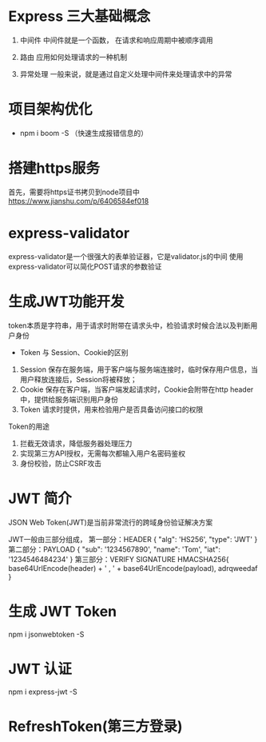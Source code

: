 # Express 三大基础概念

1. 中间件
中间件就是一个函数， 在请求和响应周期中被顺序调用

2. 路由
应用如何处理请求的一种机制

3. 异常处理
一般来说，就是通过自定义处理中间件来处理请求中的异常


# 项目架构优化
 - npm i boom -S （快速生成报错信息的）


# 搭建https服务
首先，需要将https证书拷贝到node项目中  
https://www.jianshu.com/p/6406584ef018

# express-validator
express-validator是一个很强大的表单验证器，它是validator.js的中间
使用express-validator可以简化POST请求的参数验证

# 生成JWT功能开发
token本质是字符串，用于请求时附带在请求头中，检验请求时候合法以及判断用户身份

- Token 与 Session、Cookie的区别
1. Session 保存在服务端，用于客户端与服务端连接时，临时保存用户信息，当用户释放连接后，Session将被释放；
2. Cookie 保存在客户端，当客户端发起请求时，Cookie会附带在http header中，提供给服务端识别用户身份
3. Token 请求时提供，用来检验用户是否具备访问接口的权限

Token的用途
1. 拦截无效请求，降低服务器处理压力
2. 实现第三方API授权，无需每次都输入用户名密码鉴权
3. 身份校验，防止CSRF攻击

# JWT 简介
JSON Web Token(JWT)是当前非常流行的跨域身份验证解决方案

<!-- reqdHXDdsdnakLUjdHnqiwGVnd.XDdsdnakLUjdHnqiwGkLUjdHnqiwGVndXDdsdn.GVndXDdsdnakLUjdHnqiwGkLUjd -->

JWT一般由三部分组成，
第一部分：HEADER
{
  "alg": 'HS256',
  "type": 'JWT'
}
第二部分：PAYLOAD
{
  "sub": '1234567890',
  "name": 'Tom',
  "iat": '1234546484234'
}
第三部分：VERIFY SIGNATURE
HMACSHA256{
  base64UrlEncode(header) + ' , ' +
  base64UrlEncode(payload),
  adrqweedaf
}

# 生成 JWT Token
npm i jsonwebtoken -S

# JWT 认证
npm i express-jwt -S

# RefreshToken(第三方登录)
